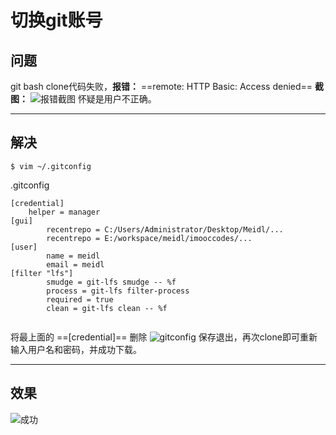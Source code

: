 # 切换git账号

## 问题
git bash clone代码失败，**报错：** ==remote: HTTP Basic: Access denied==
**截图：**
![报错截图](https://img-blog.csdnimg.cn/20190305152952943.png)
怀疑是用户不正确。


---
## 解决
```
$ vim ~/.gitconfig
```
.gitconfig
```
[credential]
    helper = manager
[gui]
        recentrepo = C:/Users/Administrator/Desktop/Meidl/...
        recentrepo = E:/workspace/meidl/imooccodes/...
[user]
        name = meidl
        email = meidl
[filter "lfs"]
        smudge = git-lfs smudge -- %f
        process = git-lfs filter-process
        required = true
        clean = git-lfs clean -- %f
        
```
将最上面的 ==[credential]== 删除
![gitconfig](https://img-blog.csdnimg.cn/20190305153509931.png?x-oss-process=image/watermark,type_ZmFuZ3poZW5naGVpdGk,shadow_10,text_aHR0cHM6Ly9ibG9nLmNzZG4ubmV0L2phcndpcw==,size_16,color_FFFFFF,t_70)
保存退出，再次clone即可重新输入用户名和密码，并成功下载。

---

## 效果
![成功](https://img-blog.csdnimg.cn/20190305154111382.png)
<comment/>
<ad/>